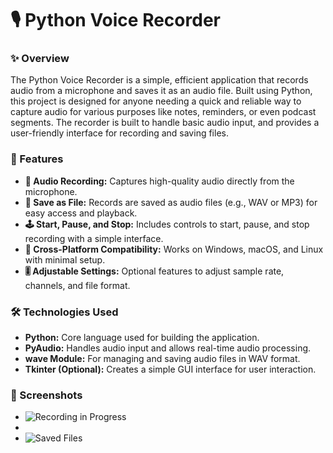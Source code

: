 # 🎙️ Python Voice Recorder

### ✨ Overview

The Python Voice Recorder is a simple, efficient application that records audio from a microphone and saves it as an audio file. Built using Python, this project is designed for anyone needing a quick and reliable way to capture audio for various purposes like notes, reminders, or even podcast segments. The recorder is built to handle basic audio input, and provides a user-friendly interface for recording and saving files.

### 🚀 Features

- **🎤 Audio Recording:** Captures high-quality audio directly from the microphone.
- **💾 Save as File:** Records are saved as audio files (e.g., WAV or MP3) for easy access and playback.
- **🕹️ Start, Pause, and Stop:** Includes controls to start, pause, and stop recording with a simple interface.
- **📱 Cross-Platform Compatibility:** Works on Windows, macOS, and Linux with minimal setup.
- **🎚️ Adjustable Settings:** Optional features to adjust sample rate, channels, and file format.

### 🛠️ Technologies Used

- **Python:** Core language used for building the application.
- **PyAudio:** Handles audio input and allows real-time audio processing.
- **wave Module:** For managing and saving audio files in WAV format.
- **Tkinter (Optional):** Creates a simple GUI interface for user interaction.

### 📸 Screenshots

- ![Recording in Progress](https://github.com/yourusername/python-voice-recorder/blob/main/screenshots/recording.png)
- 
- ![Saved Files](https://github.com/yourusername/python-voice-recorder/blob/main/screenshots/saved-files.png)

